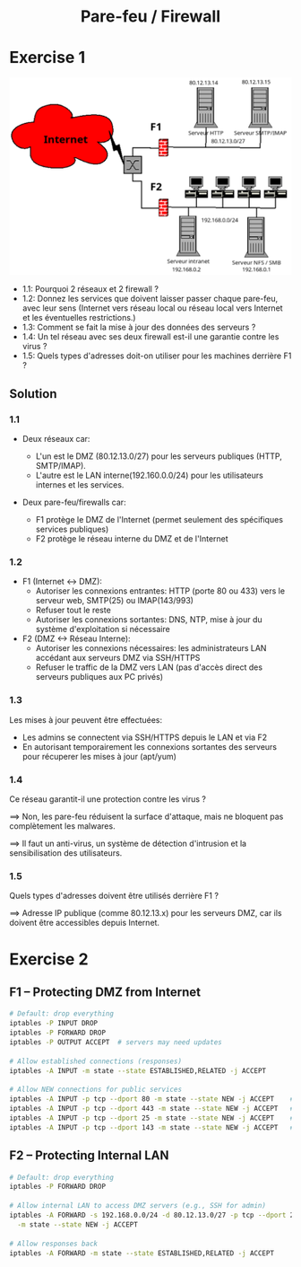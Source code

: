 <center><h1>Pare-feu / Firewall</h1></center>

# Exercise 1

![alt text](td2_img1.png)

- 1.1: Pourquoi 2 réseaux et 2 firewall ?
- 1.2: Donnez les services que doivent laisser passer chaque pare-feu, avec leur sens (Internet vers réseau local ou réseau local vers Internet et les éventuelles restrictions.)
- 1.3: Comment se fait la mise à jour des données des serveurs ?
- 1.4: Un tel réseau avec ses deux firewall est-il une garantie contre les virus ?
- 1.5: Quels types d'adresses doit-on utiliser pour les machines derrière F1 ?


## Solution

### 1.1
* Deux réseaux car:
    * L'un est le DMZ (80.12.13.0/27) pour les serveurs publiques (HTTP, SMTP/IMAP).
    * L'autre est le LAN interne(192.160.0.0/24) pour les utilisateurs internes et les services.

* Deux pare-feu/firewalls car:
    * F1 protège le DMZ de l'Internet (permet seulement des spécifiques services publiques)
    * F2 protège le réseau interne du DMZ et de l'Internet

### 1.2
* F1 (Internet <-> DMZ):
    * Autoriser les connexions entrantes: HTTP (porte 80 ou 433) vers le serveur web, SMTP(25) ou IMAP(143/993)  
    * Refuser tout le reste
    * Autoriser les connexions sortantes: DNS, NTP, mise à jour du système d'exploitation si nécessaire
* F2 (DMZ <-> Réseau Interne):
    * Autoriser les connexions nécessaires: les administrateurs LAN accédant aux serveurs DMZ via SSH/HTTPS
    * Refuser le traffic de la DMZ vers LAN (pas d'accès direct des serveurs publiques aux PC privés)

### 1.3
Les mises à jour peuvent être effectuées:
* Les admins se connectent via SSH/HTTPS depuis le LAN et via F2
* En autorisant temporairement les connexions sortantes des serveurs pour récuperer les mises à jour (apt/yum)

### 1.4
Ce réseau garantit-il une protection contre les virus ?

==> Non, les pare-feu réduisent la surface d'attaque, mais ne bloquent pas complètement les malwares.

==> Il faut un anti-virus, un système de détection d'intrusion et la sensibilisation des utilisateurs.

### 1.5 
Quels types d'adresses doivent être utilisés derrière F1 ?

==> Adresse IP publique (comme 80.12.13.x) pour les serveurs DMZ, car ils doivent être accessibles depuis Internet.


# Exercise 2

## F1 – Protecting DMZ from Internet
```bash
# Default: drop everything
iptables -P INPUT DROP
iptables -P FORWARD DROP
iptables -P OUTPUT ACCEPT  # servers may need updates

# Allow established connections (responses)
iptables -A INPUT -m state --state ESTABLISHED,RELATED -j ACCEPT

# Allow NEW connections for public services
iptables -A INPUT -p tcp --dport 80 -m state --state NEW -j ACCEPT    # HTTP
iptables -A INPUT -p tcp --dport 443 -m state --state NEW -j ACCEPT   # HTTPS
iptables -A INPUT -p tcp --dport 25 -m state --state NEW -j ACCEPT    # SMTP
iptables -A INPUT -p tcp --dport 143 -m state --state NEW -j ACCEPT   # IMAP

```

## F2 – Protecting Internal LAN
```bash
# Default: drop everything
iptables -P FORWARD DROP

# Allow internal LAN to access DMZ servers (e.g., SSH for admin)
iptables -A FORWARD -s 192.168.0.0/24 -d 80.12.13.0/27 -p tcp --dport 22 \
  -m state --state NEW -j ACCEPT

# Allow responses back
iptables -A FORWARD -m state --state ESTABLISHED,RELATED -j ACCEPT
```
